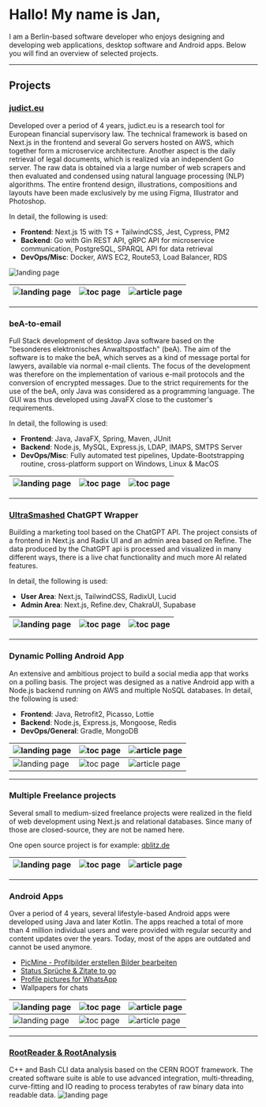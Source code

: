 Hallo! My name is Jan, 
===========================================================================================================================

I am a Berlin-based software developer who enjoys designing and developing web applications, desktop software and
Android apps.
Below you will find an overview of selected projects.

------------

## Projects

### <a href="judict.eu">judict.eu</a>

Developed over a period of 4 years, judict.eu is a research tool for European financial supervisory law. The technical
framework is based on Next.js in the frontend and several Go servers hosted on AWS, which together form a
microservice architecture.
Another aspect is the daily retrieval of legal documents, which is realized via an independent Go server. The raw data
is obtained via a large number of web scrapers and then evaluated and condensed using natural language processing (NLP)
algorithms.
The entire frontend design, illustrations, compositions and layouts have been made exclusively by me using Figma,
Illustrator and Photoshop.

In detail, the following is used:

* <b>Frontend</b>: Next.js 15 with TS + TailwindCSS, Jest, Cypress, PM2
* <b>Backend</b>: Go with Gin REST API, gRPC API for microservice communication, PostgreSQL, SPARQL API for data
  retrieval
* <b>DevOps/Misc</b>: Docker, AWS EC2, Route53, Load Balancer, RDS

<img alt="landing page" src="/assets/judict1.png">

| <img alt="landing page" src="/assets/judict4.png"> | <img alt="toc page" src="/assets/judict2.png"> | <img alt="article page" src="/assets/judict3.png"> |
|----------------------------------------------------|------------------------------------------------|----------------------------------------------------|

------

### beA-to-email

Full Stack development of desktop Java software based on the "besonderes elektronisches Anwaltspostfach" (beA). The aim
of the software is to make the beA, which serves as a kind of message portal for lawyers, available via normal e-mail
clients. The focus of the development was therefore on the implementation of various e-mail protocols and the conversion
of encrypted messages.
Due to the strict requirements for the use of the beA, only Java was considered as a programming language. The GUI was
thus developed using JavaFX close to the customer's requirements.

In detail, the following is used:

* <b>Frontend</b>: Java, JavaFX, Spring, Maven, JUnit
* <b>Backend</b>:  Node.js, MySQL, Express.js, LDAP, IMAPS, SMTPS Server
* <b>DevOps/Misc</b>: Fully automated test pipelines, Update-Bootstrapping routine, cross-platform support on Windows,
  Linux & MacOS

| <img alt="landing page" src="/assets/beA1.png"> | <img alt="toc page" src="/assets/beA2.png"> | <img alt="toc page" src="/assets/beA3.png"> |
|-------------------------------------------------|---------------------------------------------|---------------------------------------------|

----

### <a href="https://ultrasmashed.com/">UltraSmashed</a> ChatGPT Wrapper

Building a marketing tool based on the ChatGPT API. The project consists of a frontend in Next.js and Radix UI and an
admin area based on Refine. The data produced by the ChatGPT api is processed and visualized in many different ways,
there is a live chat functionality and much more AI related features.

In detail, the following is used:

* <b>User Area</b>: Next.js, TailwindCSS, RadixUI, Lucid
* <b>Admin Area</b>: Next.js, Refine.dev, ChakraUI, Supabase

| <img alt="landing page" src="/assets/ai3.png"> | <img alt="toc page" src="/assets/ai1.png"> | <img alt="toc page" src="/assets/ai2.png"> |
|------------------------------------------------|--------------------------------------------|--------------------------------------------|

----

### Dynamic Polling Android App

An extensive and ambitious project to build a social media app that works on a polling basis. The project was designed
as a
native Android app with a Node.js backend running on AWS and multiple NoSQL databases.
In detail, the following is used:

* <b>Frontend</b>: Java, Retrofit2, Picasso, Lottie
* <b>Backend</b>: Node.js, Express.js, Mongoose, Redis
* <b>DevOps/General</b>: Gradle, MongoDB

| <img alt="landing page" src="/assets/dpa1.png"> | <img alt="toc page" src="/assets/dpa2.png"> | <img alt="article page" src="/assets/dpa3.png"> |
|-------------------------------------------------|---------------------------------------------|-------------------------------------------------|
| <img alt="landing page" src="/assets/dpa4.png"> | <img alt="toc page" src="/assets/dpa5.png"> | <img alt="article page" src="/assets/dpa6.png"> |

----

### Multiple Freelance projects

Several small to medium-sized freelance projects were realized in the field of web development using Next.js and
relational databases. Since many of those are closed-source, they are not be named here.

One open source project is for example: <a href="qblitz.de">qblitz.de</a>

| <img alt="landing page" src="/assets/qblitz1.png"> | <img alt="toc page" src="/assets/qblitz2.png"> | <img alt="article page" src="/assets/qblitz3.png"> |
|----------------------------------------------------|------------------------------------------------|----------------------------------------------------|

------

### Android Apps

Over a period of 4 years, several lifestyle-based Android apps were developed using Java and later Kotlin. The apps
reached a total of more than 4 million individual users and were provided with regular security and content updates over
the years. Today, most of the apps are outdated and cannot be used anymore.

* <a href="https://play.google.com/store/apps/details?id=com.desireapps.profilbilder_erstellen_bearbeiten_dp">PicMine -
  Profilbilder erstellen Bilder bearbeiten</a>
* <a href="https://play.google.com/store/apps/details?id=com.desireapps.statussprueche">Status Sprüche & Zitate to
  go</a>
* <a href="https://play.google.com/store/apps/details?id=wap.desireapps.com.whatsappprofilbilder">Profile pictures for
  WhatsApp</a>
* Wallpapers for chats

| <img alt="landing page" src="/assets/picmine1.png"> | <img alt="toc page" src="/assets/picmine2.png"> | <img alt="article page" src="/assets/picmine3.png"> |
|-----------------------------------------------------|-------------------------------------------------|-----------------------------------------------------|
| <img alt="landing page" src="/assets/wss1.png">     | <img alt="toc page" src="/assets/core1.png">    | <img alt="article page" src="/assets/swag1.png">    |

------

### <a href="https://github.com/Uni2K/RootReader">RootReader & RootAnalysis</a>

C++ and Bash CLI data analysis based on the CERN ROOT framework. The created software suite is able to use advanced
integration, multi-threading, curve-fitting and IO reading to process terabytes of raw binary data into readable data.
<img alt="landing page" src="/assets/root1.png">

           
